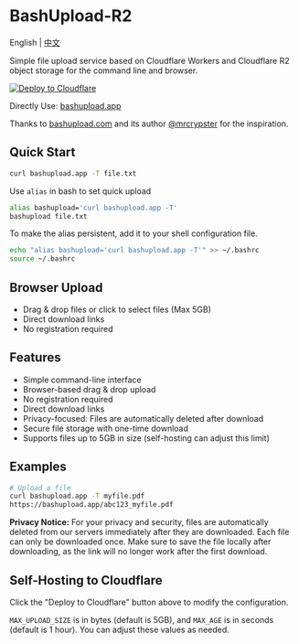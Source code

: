 # BashUpload-R2

English | [中文](README-zh.md)

Simple file upload service based on Cloudflare Workers and Cloudflare R2 object storage for the command line and browser.

[![Deploy to Cloudflare](https://deploy.workers.cloudflare.com/button)](https://deploy.workers.cloudflare.com/?url=https://github.com/DullJZ/bashupload-r2)


Directly Use: [bashupload.app](https://bashupload.app)

Thanks to [bashupload.com](https://bashupload.com) and its author [@mrcrypster](https://github.com/mrcrypster) for the inspiration.

## Quick Start

```sh
curl bashupload.app -T file.txt
```

Use `alias` in bash to set quick upload

```sh
alias bashupload='curl bashupload.app -T'
bashupload file.txt
```

To make the alias persistent, add it to your shell configuration file.

```sh
echo "alias bashupload='curl bashupload.app -T'" >> ~/.bashrc
source ~/.bashrc
```

## Browser Upload

- Drag & drop files or click to select files (Max 5GB)
- Direct download links
- No registration required

## Features

- Simple command-line interface
- Browser-based drag & drop upload
- No registration required
- Direct download links
- Privacy-focused: Files are automatically deleted after download
- Secure file storage with one-time download
- Supports files up to 5GB in size (self-hosting can adjust this limit)

## Examples

```sh
# Upload a file
curl bashupload.app -T myfile.pdf
https://bashupload.app/abc123_myfile.pdf
```

**Privacy Notice:** For your privacy and security, files are automatically deleted from our servers immediately after they are downloaded. Each file can only be downloaded once. Make sure to save the file locally after downloading, as the link will no longer work after the first download.

## Self-Hosting to Cloudflare

Click the "Deploy to Cloudflare" button above to modify the configuration.

`MAX_UPLOAD_SIZE` is in bytes (default is 5GB), and `MAX_AGE` is in seconds (default is 1 hour). You can adjust these values as needed.
